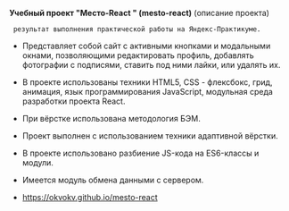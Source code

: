    **Учебный проект "Место-React " (mesto-react)** (описание проекта)

     результат выполнения практической работы на Яндекс-Практикуме.

* Представляет собой сайт с активными кнопками и модальными окнами, позволяющими редактировать профиль, добавлять фотографии с подписями, ставить под ними лайки, или удалять их. 

* В проекте использованы техники HTML5, CSS - флексбокс, грид, анимация, язык программирования JavaScript, модульная среда разработки проекта React.

* При вёрстке использована методология БЭМ.

* Проект выполнен с использованием техники адаптивной вёрстки.

* В проекте использовано разбиение JS-кода на ES6-классы и модули.

* Имеется модуль обмена данными с сервером.

* https://okvokv.github.io/mesto-react
   
